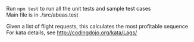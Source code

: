 Run `npm test` to run all the unit tests and sample test cases  
Main file is in ./src/abeas.test

Given a list of flight requests, this calculates the most profitable sequence  
For kata details, see http://codingdojo.org/kata/Lags/
